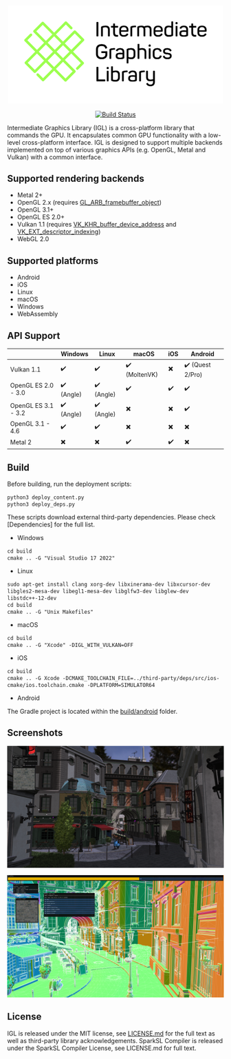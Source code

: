 <div align="center">
  <picture>
    <source media="(prefers-color-scheme: dark)" srcset="https://github.com/facebook/igl/blob/main/.github/igl-full-color-white.svg?raw=true">
    <source media="(prefers-color-scheme: light)" srcset="https://github.com/facebook/igl/blob/main/.github/igl-full-color-black.svg?raw=true">
    <img alt="IGL Logo" src=".github/igl-full-color-black.svg" width="500">
  </picture>

  [![Build Status](https://github.com/facebook/igl/actions/workflows/c-cpp.yml/badge.svg)](https://github.com/facebook/igl/actions)

</div>

Intermediate Graphics Library (IGL) is a cross-platform library that commands the GPU. It encapsulates
common GPU functionality with a low-level cross-platform interface. IGL is designed to support multiple
backends implemented on top of various graphics APIs (e.g. OpenGL, Metal and Vulkan) with a common interface.

## Supported rendering backends

 * Metal 2+
 * OpenGL 2.x (requires [GL_ARB_framebuffer_object](https://registry.khronos.org/OpenGL/extensions/ARB/ARB_framebuffer_object.txt))
 * OpenGL 3.1+
 * OpenGL ES 2.0+
 * Vulkan 1.1 (requires [VK_KHR_buffer_device_address](https://registry.khronos.org/vulkan/specs/1.3-extensions/man/html/VK_KHR_buffer_device_address.html) and [VK_EXT_descriptor_indexing](https://registry.khronos.org/vulkan/specs/1.3-extensions/man/html/VK_EXT_descriptor_indexing.html))
 * WebGL 2.0

## Supported platforms

 * Android
 * iOS
 * Linux
 * macOS
 * Windows
 * WebAssembly

 ## API Support

|                          | Windows                    | Linux                      | macOS                         | iOS                           | Android                          |
| ------------------------ | -------------------------- | -------------------------- | ----------------------------- | ----------------------------- | -------------------------------- |
| Vulkan 1.1               | :heavy_check_mark:         | :heavy_check_mark:         | :heavy_check_mark: (MoltenVK) | :heavy_multiplication_x:      | :heavy_check_mark: (Quest 2/Pro) |
| OpenGL ES 2.0 - 3.0      | :heavy_check_mark: (Angle) | :heavy_check_mark: (Angle) | :heavy_check_mark:            | :heavy_check_mark:            | :heavy_check_mark:               |
| OpenGL ES 3.1 - 3.2      | :heavy_check_mark: (Angle) | :heavy_check_mark: (Angle) | :heavy_multiplication_x:      | :heavy_multiplication_x:      | :heavy_check_mark:               |
| OpenGL 3.1 - 4.6         | :heavy_check_mark:         | :heavy_check_mark:         | :heavy_multiplication_x:      | :heavy_multiplication_x:      | :heavy_multiplication_x:         |
| Metal 2                  | :heavy_multiplication_x:   | :heavy_multiplication_x:   | :heavy_check_mark:            | :heavy_check_mark:            | :heavy_multiplication_x:         |

## Build

Before building, run the deployment scripts:

```
python3 deploy_content.py
python3 deploy_deps.py

```

These scripts download external third-party dependencies. Please check [Dependencies] for the full list.

* Windows

```
cd build
cmake .. -G "Visual Studio 17 2022"
```

* Linux

```
sudo apt-get install clang xorg-dev libxinerama-dev libxcursor-dev libgles2-mesa-dev libegl1-mesa-dev libglfw3-dev libglew-dev libstdc++-12-dev
cd build
cmake .. -G "Unix Makefiles"
```

* macOS

```
cd build
cmake .. -G "Xcode" -DIGL_WITH_VULKAN=OFF
```

* iOS

```
cd build
cmake .. -G Xcode -DCMAKE_TOOLCHAIN_FILE=../third-party/deps/src/ios-cmake/ios.toolchain.cmake -DPLATFORM=SIMULATOR64
```


* Android

The Gradle project is located within the [build/android](./build/android/) folder.

## Screenshots

![image](.github/screenshot01.png)

![image](.github/screenshot02.png)

## License

IGL is released under the MIT license, see [LICENSE.md](./LICENSE.md) for the full text as well as third-party library
acknowledgements. SparkSL Compiler is released under the SparkSL Compiler License, see LICENSE.md for full text.
